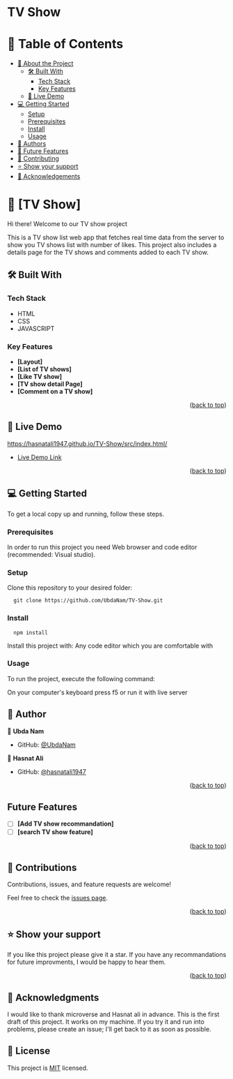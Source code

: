 # TV Show
<a name="readme-top"></a>

<!-- TABLE OF CONTENTS -->

# 📗 Table of Contents

- [📖 About the Project](#about-project)
  - [🛠 Built With](#built-with)
    - [Tech Stack](#tech-stack)
    - [Key Features](#key-features)
  - [🚀 Live Demo](#live-demo)
- [💻 Getting Started](#getting-started)
  - [Setup](#setup)
  - [Prerequisites](#prerequisites)
  - [Install](#install)
  - [Usage](#usage)
- [👥 Authors](#authors)
- [🔭 Future Features](#future-features)
- [🤝 Contributing](#contributing)
- [⭐️ Show your support](#support)
- [🙏 Acknowledgements](#acknowledgements)

<!-- PROJECT DESCRIPTION -->

# 📖 [TV Show] <a name="about-project">
Hi there! Welcome to our TV show project</a>

This is a TV show list web app that fetches real time data from the server to show you TV shows list with number of likes. This project also includes a details page for the TV shows and comments added to each TV show.

## 🛠 Built With 

### Tech Stack 
- HTML
- CSS
- JAVASCRIPT

### Key Features 

- **[Layout]**
- **[List of TV shows]**
- **[Like TV show]**
- **[TV show detail Page]**
- **[Comment on a TV show]**

<p align="right">(<a href="#readme-top">back to top</a>)</p>

## 🚀 Live Demo <a name="live-demo"></a>
https://hasnatali1947.github.io/TV-Show/src/index.html/
- [Live Demo Link](#)

<p align="right">(<a href="#readme-top">back to top</a>)</p>

<!-- GETTING STARTED -->

## 💻 Getting Started <a name="getting-started"></a>

To get a local copy up and running, follow these steps.

### Prerequisites

In order to run this project you need Web browser and code editor (recommended: Visual studio).

### Setup

Clone this repository to your desired folder:

``` snippet
  git clone https://github.com/UbdaNam/TV-Show.git
```

### Install

``` snippet
  npm install
```

Install this project with: Any code editor which you are comfortable with

### Usage

To run the project, execute the following command: 

On your computer's keyboard press f5 or run it with live server

<!-- AUTHORS -->

## 👥 Author <a name="authors"></a>

👤 **Ubda Nam**
- GitHub: [@UbdaNam](https://github.com/UbdaNam)

👤 **Hasnat Ali**
- GitHub: [@hasnatali1947](https://github.com/hasnatali1947)

<p align="right">(<a href="#readme-top">back to top</a>)</p>

<!-- FUTURE FEATURES -->
## Future Features

- [ ] **[Add TV show recommandation]**
- [ ] **[search TV show feature]**

<p align="right">(<a href="#readme-top">back to top</a>)</p>

<!-- CONTRIBUTING -->
## 🤝 Contributions

Contributions, issues, and feature requests are welcome!

Feel free to check the [issues page](https://github.com/UbdaNam/TV-Show/issues).

<p align="right">(<a href="#readme-top">back to top</a>)</p>

<!-- SUPPORT -->

## ⭐ Show your support <a name="support"></a>

If you like this project please give it a star. If you have any recommandations for future improvments, I would be happy to hear them.

<p align="right">(<a href="#readme-top">back to top</a>)</p>

<!-- ACKNOWLEDGEMENTS -->

## 🙏 Acknowledgments <a name="acknowledgements"></a>

I would like to thank microverse and Hasnat ali in advance. This is the first draft of this project. It works on my machine. If you try it and run into problems, please create an issue; I'll get back to it as soon as possible.

## 📝 License
This project is [MIT](./LICENSE) licensed.
